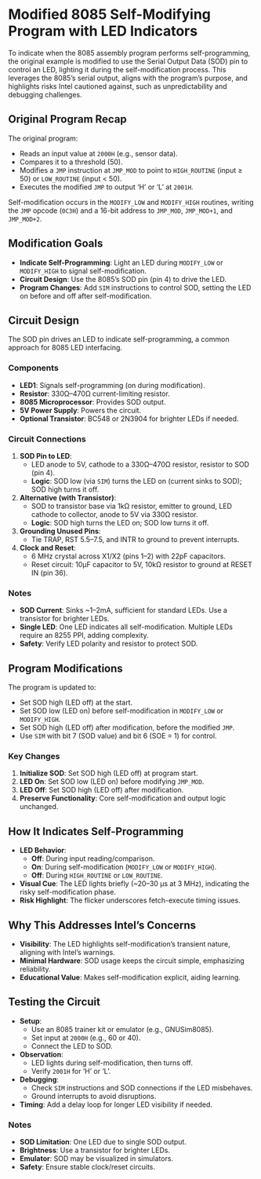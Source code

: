 # Modified 8085 Self-Modifying Program with LED Indicators

To indicate when the 8085 assembly program performs self-programming, the original example is modified to use the Serial Output Data (SOD) pin to control an LED, lighting it during the self-modification process. This leverages the 8085’s serial output, aligns with the program’s purpose, and highlights risks Intel cautioned against, such as unpredictability and debugging challenges.

## Original Program Recap
The original program:
- Reads an input value at `2000H` (e.g., sensor data).
- Compares it to a threshold (50).
- Modifies a `JMP` instruction at `JMP_MOD` to point to `HIGH_ROUTINE` (input ≥ 50) or `LOW_ROUTINE` (input < 50).
- Executes the modified `JMP` to output ‘H’ or ‘L’ at `2001H`.

Self-modification occurs in the `MODIFY_LOW` and `MODIFY_HIGH` routines, writing the `JMP` opcode (`0C3H`) and a 16-bit address to `JMP_MOD`, `JMP_MOD+1`, and `JMP_MOD+2`.

## Modification Goals
- **Indicate Self-Programming**: Light an LED during `MODIFY_LOW` or `MODIFY_HIGH` to signal self-modification.
- **Circuit Design**: Use the 8085’s SOD pin (pin 4) to drive the LED.
- **Program Changes**: Add `SIM` instructions to control SOD, setting the LED on before and off after self-modification.

## Circuit Design
The SOD pin drives an LED to indicate self-programming, a common approach for 8085 LED interfacing.[](https://forum.allaboutcircuits.com/threads/8085-sod-light-a-led-assembly-language-code-question-resolved.191591/)

### Components
- **LED1**: Signals self-programming (on during modification).
- **Resistor**: 330Ω–470Ω current-limiting resistor.
- **8085 Microprocessor**: Provides SOD output.
- **5V Power Supply**: Powers the circuit.
- **Optional Transistor**: BC548 or 2N3904 for brighter LEDs if needed.[](https://forum.allaboutcircuits.com/threads/8085-sod-light-a-led-assembly-language-code-question-resolved.191591/)[](https://www.circuitstoday.com/blinking-led-using-8051)

### Circuit Connections
1. **SOD Pin to LED**:
   - LED anode to 5V, cathode to a 330Ω–470Ω resistor, resistor to SOD (pin 4).
   - **Logic**: SOD low (via `SIM`) turns the LED on (current sinks to SOD); SOD high turns it off.[](https://forum.allaboutcircuits.com/threads/8085-sod-light-a-led-assembly-language-code-question-resolved.191591/)
2. **Alternative (with Transistor)**:
   - SOD to transistor base via 1kΩ resistor, emitter to ground, LED cathode to collector, anode to 5V via 330Ω resistor.
   - **Logic**: SOD high turns the LED on; SOD low turns it off.
3. **Grounding Unused Pins**:
   - Tie TRAP, RST 5.5–7.5, and INTR to ground to prevent interrupts.[](https://forum.allaboutcircuits.com/threads/8085-sod-light-a-led-assembly-language-code-question-resolved.191591/)
4. **Clock and Reset**:
   - 6 MHz crystal across X1/X2 (pins 1–2) with 22pF capacitors.
   - Reset circuit: 10µF capacitor to 5V, 10kΩ resistor to ground at RESET IN (pin 36).

### Notes
- **SOD Current**: Sinks ~1–2mA, sufficient for standard LEDs. Use a transistor for brighter LEDs.[](https://forum.allaboutcircuits.com/threads/8085-sod-light-a-led-assembly-language-code-question-resolved.191591/)
- **Single LED**: One LED indicates all self-modification. Multiple LEDs require an 8255 PPI, adding complexity.[](https://www.tutorialspoint.com/8085-program-to-perform-on-off-desired-output-leds-connected-at-the-output-port-b)[](https://technobyte.org/8085-8255-interfacing-tutorial/)
- **Safety**: Verify LED polarity and resistor to protect SOD.[](https://forum.allaboutcircuits.com/threads/8085-sod-light-a-led-assembly-language-code-question-resolved.191591/)

## Program Modifications
The program is updated to:
- Set SOD high (LED off) at the start.
- Set SOD low (LED on) before self-modification in `MODIFY_LOW` or `MODIFY_HIGH`.
- Set SOD high (LED off) after modification, before the modified `JMP`.
- Use `SIM` with bit 7 (SOD value) and bit 6 (SOE = 1) for control.

### Key Changes
1. **Initialize SOD**: Set SOD high (LED off) at program start.
2. **LED On**: Set SOD low (LED on) before modifying `JMP_MOD`.
3. **LED Off**: Set SOD high (LED off) after modification.
4. **Preserve Functionality**: Core self-modification and output logic unchanged.

## How It Indicates Self-Programming
- **LED Behavior**:
  - **Off**: During input reading/comparison.
  - **On**: During self-modification (`MODIFY_LOW` or `MODIFY_HIGH`).
  - **Off**: During `HIGH_ROUTINE` or `LOW_ROUTINE`.
- **Visual Cue**: The LED lights briefly (~20–30 µs at 3 MHz), indicating the risky self-modification phase.
- **Risk Highlight**: The flicker underscores fetch-execute timing issues.[](https://forum.allaboutcircuits.com/threads/8085-sod-light-a-led-assembly-language-code-question-resolved.191591/)

## Why This Addresses Intel’s Concerns
- **Visibility**: The LED highlights self-modification’s transient nature, aligning with Intel’s warnings.
- **Minimal Hardware**: SOD usage keeps the circuit simple, emphasizing reliability.
- **Educational Value**: Makes self-modification explicit, aiding learning.

## Testing the Circuit
- **Setup**:
  - Use an 8085 trainer kit or emulator (e.g., GNUSim8085).[](https://github.com/ashwek/8085)[](https://forum.allaboutcircuits.com/threads/8085-sod-light-a-led-assembly-language-code-question-resolved.191591/)
  - Set input at `2000H` (e.g., 60 or 40).
  - Connect the LED to SOD.
- **Observation**:
  - LED lights during self-modification, then turns off.
  - Verify `2001H` for ‘H’ or ‘L’.
- **Debugging**:
  - Check `SIM` instructions and SOD connections if the LED misbehaves.
  - Ground interrupts to avoid disruptions.[](https://forum.allaboutcircuits.com/threads/8085-sod-light-a-led-assembly-language-code-question-resolved.191591/)
- **Timing**: Add a delay loop for longer LED visibility if needed.

### Notes
- **SOD Limitation**: One LED due to single SOD output.[](https://technobyte.org/8085-8255-interfacing-tutorial/)
- **Brightness**: Use a transistor for brighter LEDs.[](https://forum.allaboutcircuits.com/threads/8085-sod-light-a-led-assembly-language-code-question-resolved.191591/)
- **Emulator**: SOD may be visualized in simulators.[](https://github.com/ashwek/8085)
- **Safety**: Ensure stable clock/reset circuits.[](https://tomnisbet.github.io/Simple8085/docs/build)
